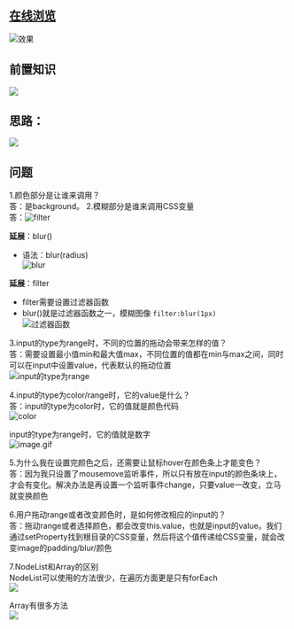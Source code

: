 ## [在线浏览](https://1643565650.github.io/Pure-JavaScript-Learning-JavaScript30/J30-3%20CSS%E5%8F%98%E9%87%8F%E8%B7%9FsetProperty/%E6%95%88%E6%9E%9C.html)
![效果](https://upload-images.jianshu.io/upload_images/2195446-590069226dcf0058.gif?imageMogr2/auto-orient/strip)



## 前置知识
![](https://upload-images.jianshu.io/upload_images/2195446-a771fd997b2b5779.png?imageMogr2/auto-orient/strip%7CimageView2/2/w/1240)



## 思路：

![](https://upload-images.jianshu.io/upload_images/2195446-503dd3db58ad8878.png?imageMogr2/auto-orient/strip%7CimageView2/2/w/1240)



## 问题
1.颜色部分是让谁来调用？  
答：是background。
2.模糊部分是谁来调用CSS变量  
答：![filter](https://upload-images.jianshu.io/upload_images/2195446-bdba717d77356940.png?imageMogr2/auto-orient/strip%7CimageView2/2/w/1240)


**延展**：blur()
- 语法：blur(radius)  
![blur](https://upload-images.jianshu.io/upload_images/2195446-8627db845a560e6f.png?imageMogr2/auto-orient/strip%7CimageView2/2/w/1240)


**延展**：filter
- filter需要设置<filter-function>过滤器函数
- blur()就是过滤器函数之一，模糊图像 `filter:blur(1px) `  
![过滤器函数](https://upload-images.jianshu.io/upload_images/2195446-44920e69668226a9.png?imageMogr2/auto-orient/strip%7CimageView2/2/w/1240)

3.input的type为range时，不同的位置的拖动会带来怎样的值？  
答：需要设置最小值min和最大值max，不同位置的值都在min与max之间，同时可以在input中设置value，代表默认的拖动位置  
![input的type为range](https://upload-images.jianshu.io/upload_images/2195446-62d69ef20c63f843.png?imageMogr2/auto-orient/strip%7CimageView2/2/w/1240)


4.input的type为color/range时，它的value是什么？  
答：input的type为color时，它的值就是颜色代码  
![color](https://upload-images.jianshu.io/upload_images/2195446-035d130c6a42b1da.png?imageMogr2/auto-orient/strip%7CimageView2/2/w/1240)


input的type为range时，它的值就是数字  
![image.gif](https://upload-images.jianshu.io/upload_images/2195446-ad71ddbc7ac0b734.gif?imageMogr2/auto-orient/strip)



5.为什么我在设置完颜色之后，还需要让鼠标hover在颜色条上才能变色？  
答：因为我只设置了mousemove监听事件，所以只有放在input的颜色条块上，才会有变化。解决办法是再设置一个监听事件change，只要value一改变，立马就变换颜色



6.用户拖动range或者改变颜色时，是如何修改相应的input的？  
答：拖动range或者选择颜色，都会改变this.value，也就是input的value。我们通过setProperty找到根目录的CSS变量，然后将这个值传递给CSS变量，就会改变image的padding/blur/颜色


7.NodeList和Array的区别  
NodeList可以使用的方法很少，在遍历方面更是只有forEach  
![](https://upload-images.jianshu.io/upload_images/2195446-d09b9f249ca4525f.png?imageMogr2/auto-orient/strip%7CimageView2/2/w/1240)


Array有很多方法  
![](https://upload-images.jianshu.io/upload_images/2195446-ed2462ca40d96137.png?imageMogr2/auto-orient/strip%7CimageView2/2/w/1240)

